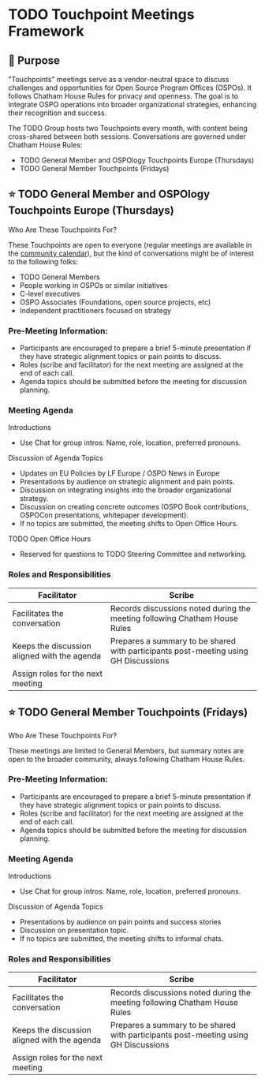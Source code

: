 # TODO Touchpoint Meetings Framework

## 🎯 Purpose

"Touchpoints" meetings serve as a vendor-neutral space to discuss challenges and opportunities 
for Open Source Program Offices (OSPOs). It follows Chatham House Rules for privacy and openness. The goal is to integrate OSPO operations into broader organizational strategies, enhancing their recognition and success.


The TODO Group hosts two Touchpoints every month, with content being cross-shared between both sessions. Conversations are governed under Chatham House Rules:

* TODO General Member and OSPOlogy Touchpoints Europe (Thursdays)
* TODO General Member Touchpoints (Fridays)

## ⭐️ TODO General Member and OSPOlogy Touchpoints Europe (Thursdays)

Who Are These Touchpoints For?

These Touchpoints are open to everyone (regular meetings are available in the [community calendar](https://todogroup.org/community/meetings/#calendar)), but the kind of conversations might be of interest to the following folks:

* TODO General Members
* People working in OSPOs or similar initiatives
* C-level executives
* OSPO Associates (Foundations, open source projects, etc)
* Independent practitioners focused on strategy


### Pre-Meeting Information:

* Participants are encouraged to prepare a brief 5-minute presentation if they have strategic alignment topics or pain points to discuss.
* Roles (scribe and facilitator) for the next meeting are assigned at the end of each call.
* Agenda topics should be submitted before the meeting for discussion planning.

### Meeting Agenda

Introductions
- Use Chat for group intros: Name, role, location, preferred pronouns.

Discussion of Agenda Topics

- Updates on EU Policies by LF Europe / OSPO News in Europe
- Presentations by audience on strategic alignment and pain points.
- Discussion on integrating insights into the broader organizational strategy.
- Discussion on creating concrete outcomes (OSPO Book contributions, OSPOCon presentations, whitepaper development).
- If no topics are submitted, the meeting shifts to Open Office Hours.

TODO Open Office Hours
- Reserved for questions to TODO Steering Committee and networking.

### Roles and Responsibilities

| Facilitator |  Scribe |
| --- | --- |
| Facilitates the conversation | Records discussions noted during the meeting following Chatham House Rules|
| Keeps the discussion aligned with the agenda | Prepares a summary to be shared with participants post-meeting using GH Discussions |
| Assign roles for the next meeting |

## ⭐️ TODO General Member Touchpoints (Fridays)

Who Are These Touchpoints For?

These meetings are limited to General Members, but summary notes are open to the broader community, always following Chatham House Rules.

### Pre-Meeting Information:

* Participants are encouraged to prepare a brief 5-minute presentation if they have strategic alignment topics or pain points to discuss.
* Roles (scribe and facilitator) for the next meeting are assigned at the end of each call.
* Agenda topics should be submitted before the meeting for discussion planning.

### Meeting Agenda

Introductions
- Use Chat for group intros: Name, role, location, preferred pronouns.

Discussion of Agenda Topics

- Presentations by audience on pain points and success stories
- Discussion on presentation topic.
- If no topics are submitted, the meeting shifts to informal chats.


### Roles and Responsibilities

| Facilitator |  Scribe |
| --- | --- |
| Facilitates the conversation | Records discussions noted during the meeting following Chatham House Rules|
| Keeps the discussion aligned with the agenda | Prepares a summary to be shared with participants post-meeting using GH Discussions |
| Assign roles for the next meeting |
